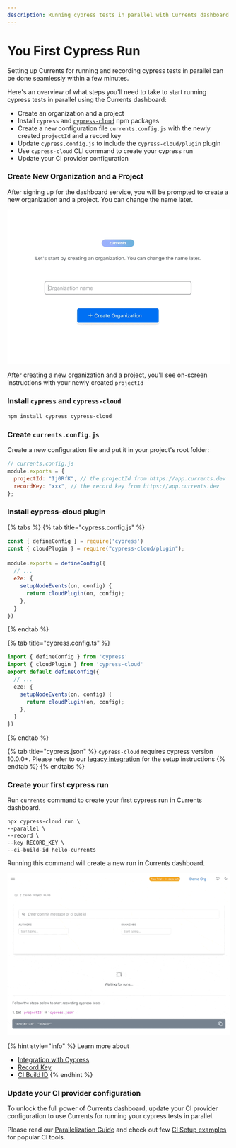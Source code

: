 ```yaml
---
description: Running cypress tests in parallel with Currents dashboard
---
```


# You First Cypress Run

Setting up Currents for running and recording cypress tests in parallel can be done seamlessly within a few minutes.

Here's an overview of what steps you'll need to take to start running cypress tests in parallel using the Currents dashboard:

* Create an organization and a project
* Install `cypress` and [`cypress-cloud`](https://github.com/currents-dev/cypress-cloud) npm packages
* Create a  new configuration file `currents.config.js` with the newly created `projectId` and a record key
* Update `cypress.config.js` to include the `cypress-cloud/plugin` plugin
* Use `cypress-cloud`  CLI command to create your cypress run
* Update your CI provider configuration

### Create New Organization and a Project

After signing up for the dashboard service, you will be prompted to create a new organization and a project. You can change the name later.

![Creating Organization and Project in Currents dashboard](../.gitbook/assets/currents-create-org.gif)

After creating a new organization and a project, you'll see on-screen instructions with your newly created  `projectId`

### Install `cypress` and `cypress-cloud`

```bash
npm install cypress cypress-cloud
```

### Create `currents.config.js`

Create a new configuration file and put it in your project's root folder:

```javascript
// currents.config.js
module.exports = {
  projectId: "Ij0RfK", // the projectId from https://app.currents.dev
  recordKey: "xxx", // the record key from https://app.currents.dev
};
```

### Install cypress-cloud plugin

{% tabs %}
{% tab title="cypress.config.js" %}
```javascript
const { defineConfig } = require('cypress')
const { cloudPlugin } = require("cypress-cloud/plugin");

module.exports = defineConfig({
  // ...
  e2e: {
    setupNodeEvents(on, config) {
      return cloudPlugin(on, config);
    },
  }
})
```
{% endtab %}

{% tab title="cypress.config.ts" %}
```typescript
import { defineConfig } from 'cypress'
import { cloudPlugin } from 'cypress-cloud'
export default defineConfig({
  // ...
  e2e: {
    setupNodeEvents(on, config) {
      return cloudPlugin(on, config);
    },
  }
})
```
{% endtab %}

{% tab title="cypress.json" %}
`cypress-cloud` requires cypress version 10.0.0+. Please refer to our [legacy integration](../integration-with-cypress/currents-cli.md) for the setup instructions&#x20;
{% endtab %}
{% endtabs %}

### Create your first cypress run

Run `currents` command to create your first cypress run in Currents dashboard.

```
npx cypress-cloud run \
--parallel \
--record \
--key RECORD_KEY \
--ci-build-id hello-currents
```

Running this command will create a new run in Currents dashboard.

![Creating first cypress run with Currents dashboard](../.gitbook/assets/cypress-first-run.gif)

{% hint style="info" %}
Learn more about

* [Integration with Cypress](../integration-with-cypress/integrating-with-cypress.md)
* [Record Key](../guides/record-key.md)
* [CI Build ID](../guides/cypress-ci-build-id.md)
{% endhint %}

### Update your CI provider configuration

To unlock the full power of Currents dashboard, update your CI provider configuration to use Currents for running your cypress tests in parallel.&#x20;

Please read our [Parallelization Guide](../guides/parallelization.md) and check out few [CI Setup examples](broken-reference) for popular CI tools.
